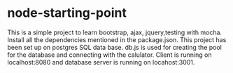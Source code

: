 node-starting-point
===
This is a simple project to learn bootstrap, ajax, jquery,testing with mocha.
Install all the dependencies mentioned in the package.json.
This project has been set up on postgres SQL data base. 
db.js is used for creating the pool for the database and connecting with the calulator.
Client is running on localhost:8080 and database server is running on locahost:3001.


